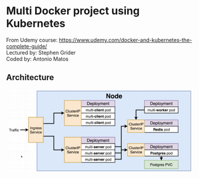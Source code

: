 # Multi Docker project using Kubernetes

From Udemy course: https://www.udemy.com/docker-and-kubernetes-the-complete-guide/  
Lectured by: Stephen Grider  
Coded by: Antonio Matos  

## Architecture
![Multi Docker architecture using Kubernetes](https://github.com/acxmatos/multi-docker-kubernetes/blob/master/architecture.png)
